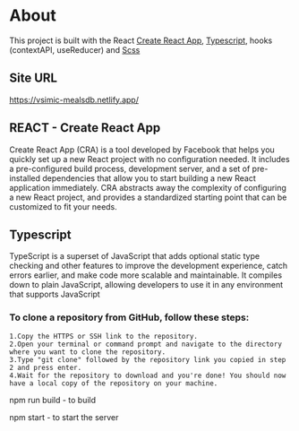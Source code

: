# About
This project is built with the React [Create React App](https://reactjs.org/docs/create-a-new-react-app.html), [Typescript](https://www.typescriptlang.org/), hooks (contextAPI, useReducer) and [Scss](https://sass-lang.com/)

## Site URL
https://vsimic-mealsdb.netlify.app/

## REACT - Create React App
Create React App (CRA) is a tool developed by Facebook that helps you quickly set up a new React project with no configuration needed. It includes a pre-configured build process, development server, and a set of pre-installed dependencies that allow you to start building a new React application immediately. CRA abstracts away the complexity of configuring a new React project, and provides a standardized starting point that can be customized to fit your needs.

## Typescript
TypeScript is a superset of JavaScript that adds optional static type checking and other features to improve the development experience, catch errors earlier, and make code more scalable and maintainable. It compiles down to plain JavaScript, allowing developers to use it in any environment that supports JavaScript

### To clone a repository from GitHub, follow these steps:

    1.Copy the HTTPS or SSH link to the repository.
    2.Open your terminal or command prompt and navigate to the directory where you want to clone the repository.
    3.Type "git clone" followed by the repository link you copied in step 2 and press enter.
    4.Wait for the repository to download and you're done! You should now have a local copy of the repository on your machine.

npm run build - to build

npm start - to start the server

